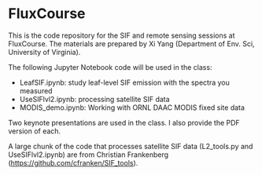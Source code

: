 # FluxCourse

This is the code repository for the SIF and remote sensing sessions at FluxCourse. The materials are prepared by Xi Yang (Department of Env. Sci, University of Virginia). 

The following Jupyter Notebook code will be used in the class:

* LeafSIF.ipynb: study leaf-level SIF emission with the spectra you measured
* UseSIFlvl2.ipynb: processing satellite SIF data
* MODIS_demo.ipynb: Working with ORNL DAAC MODIS fixed site data

Two keynote presentations are used in the class. I also provide the PDF version of each. 

A large chunk of the code that processes satellite SIF data (L2_tools.py and UseSIFlvl2.ipynb) are from Christian Frankenberg (https://github.com/cfranken/SIF_tools).


